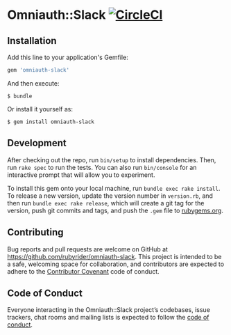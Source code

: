 # Omniauth::Slack [![CircleCI](https://circleci.com/gh/rubyrider/omniauth-slack.svg?style=svg)](https://circleci.com/gh/rubyrider/omniauth-slack)

## Installation

Add this line to your application's Gemfile:

```ruby
gem 'omniauth-slack'
```

And then execute:

    $ bundle

Or install it yourself as:

    $ gem install omniauth-slack

## Development

After checking out the repo, run `bin/setup` to install dependencies. Then, run `rake spec` to run the tests. You can also run `bin/console` for an interactive prompt that will allow you to experiment.

To install this gem onto your local machine, run `bundle exec rake install`. To release a new version, update the version number in `version.rb`, and then run `bundle exec rake release`, which will create a git tag for the version, push git commits and tags, and push the `.gem` file to [rubygems.org](https://rubygems.org).

## Contributing

Bug reports and pull requests are welcome on GitHub at https://github.com/rubyrider/omniauth-slack. This project is intended to be a safe, welcoming space for collaboration, and contributors are expected to adhere to the [Contributor Covenant](http://contributor-covenant.org) code of conduct.

## Code of Conduct

Everyone interacting in the Omniauth::Slack project’s codebases, issue trackers, chat rooms and mailing lists is expected to follow the [code of conduct](https://github.com/rubyrider/omniauth-slack/blob/master/CODE_OF_CONDUCT.md).
